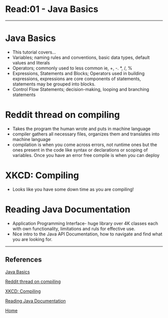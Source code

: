 # Read:01 - Java Basics

***

# Java Basics
- This tutorial covers...
- Variables; naming rules and conventions, basic data types, default values and literals
- Operators; commonly used to less common ie, +, -. *, /, %
- Expressions, Statements and Blocks; Operators used in building expressions, expressions are core components of statements, statements may be grouped into blocks. 
- Control Flow Statements; decision-making, looping and branching statements

# Reddit thread on compiling
- Takes the program the human wrote and puts in machine language
- compiler gathers all necessary files, organizes them and translates into machine language
- compilation is when you come across errors, not runtime ones but the ones present in the code like syntax or declarations or scoping of variables. Once you have an error free compile is when you can deploy

# XKCD: Compiling
- Looks like you have some down time as you are compiling!

# Reading Java Documentation
- Application Programming Interface- huge library over 4K classes each with own functionality, limitations and ruls for effective use.
- Nice intro to the Java API Documentation, how to navigate and find what you are looking for.

***

## References

[Java Basics](https://docs.oracle.com/javase/tutorial/java/nutsandbolts/index.html)


[Reddit thread on compiling](https://www.reddit.com/r/explainlikeimfive/comments/233dq5/eli5_what_does_it_mean_to_compile_code/)

[XKCD: Compiling](https://xkcd.com/303/)


[Reading Java Documentation](https://www.dummies.com/programming/java/making-sense-of-javas-api-documentation/)

[ Home ](../README.md)
